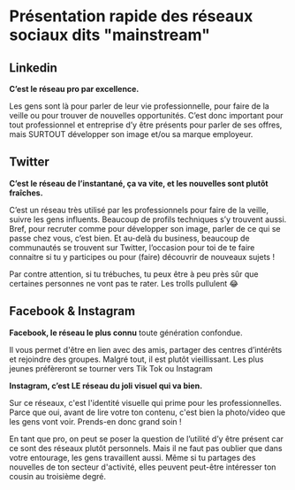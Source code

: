 # Présentation rapide des réseaux sociaux dits "mainstream"

## Linkedin
**C’est le réseau pro par excellence.**

Les gens sont là pour parler de leur vie professionnelle, pour faire de la veille ou pour trouver de nouvelles opportunités. C’est donc important pour tout professionnel et entreprise d’y être présents pour parler de ses offres, mais SURTOUT développer son image et/ou sa marque employeur.

## Twitter
**C’est le réseau de l’instantané, ça va vite, et les nouvelles sont plutôt fraîches.** 

C’est un réseau très utilisé par les professionnels pour faire de la veille, suivre les gens influents.
Beaucoup de profils techniques s’y trouvent aussi. Bref, pour recruter comme pour développer son image, parler de ce qui se passe chez vous, c’est bien. Et au-delà du business, beaucoup de communautés se trouvent sur Twitter, l’occasion pour toi de te faire connaitre si tu y participes ou pour (faire) découvrir de nouveaux sujets !

Par contre attention, si tu trébuches, tu peux être à peu près sûr que certaines personnes ne vont pas te rater. Les trolls pullulent 😂

## Facebook & Instagram

**Facebook, le réseau le plus connu** toute génération confondue.

Il vous permet d'être en lien avec des amis, partager des centres d’intérêts et rejoindre des groupes. Malgré tout, il est plutôt vieillissant. Les plus jeunes préfèreront se tourner vers Tik Tok ou Instagram

**Instagram, c’est LE réseau du joli visuel qui va bien.**

Sur ce réseaux, c'est l'identité visuelle qui prime pour les professionnelles. Parce que oui, avant de lire votre ton contenu, c'est bien la photo/video que les gens vont voir. Prends-en donc grand soin !

En tant que pro, on peut se poser la question de l’utilité d’y être présent car ce sont des réseaux plutôt personnels. Mais il ne faut pas oublier que dans votre entourage, les gens travaillent aussi. Même si tu partages des nouvelles de ton secteur d'activité, elles peuvent peut-être intéresser ton cousin au troisième degré.
